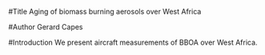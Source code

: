 #Title
Aging of biomass burning  aerosols over West Africa

#Author
Gerard Capes

#Introduction
We present  aircraft  measurements of BBOA over West  Africa.
